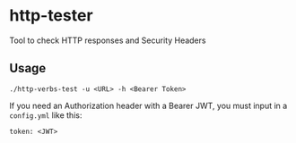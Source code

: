 # http-tester
Tool to check HTTP responses and Security Headers 

## Usage
```
./http-verbs-test -u <URL> -h <Bearer Token>
```
If you need an Authorization header with a Bearer JWT,
you must input in a `config.yml` like this:
```
token: <JWT>
```